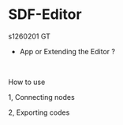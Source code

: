 # SDF-Editor
s1260201 GT
- App or Extending the Editor ?

<br>

How to use

1, Connecting nodes

2, Exporting codes